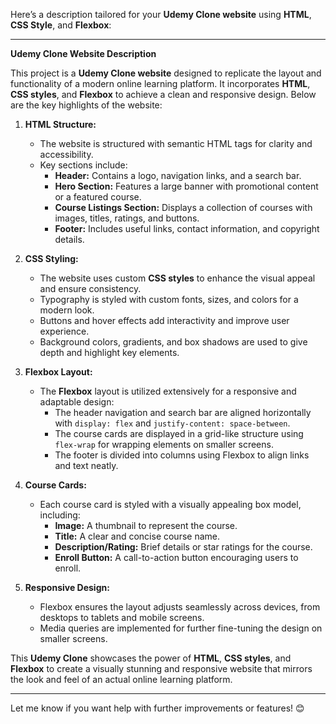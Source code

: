 Here’s a description tailored for your **Udemy Clone website** using **HTML**, **CSS Style**, and **Flexbox**:  

---

**Udemy Clone Website Description**  

This project is a **Udemy Clone website** designed to replicate the layout and functionality of a modern online learning platform. It incorporates **HTML**, **CSS styles**, and **Flexbox** to achieve a clean and responsive design. Below are the key highlights of the website:  

1. **HTML Structure:**  
   - The website is structured with semantic HTML tags for clarity and accessibility.  
   - Key sections include:  
     - **Header:** Contains a logo, navigation links, and a search bar.  
     - **Hero Section:** Features a large banner with promotional content or a featured course.  
     - **Course Listings Section:** Displays a collection of courses with images, titles, ratings, and buttons.  
     - **Footer:** Includes useful links, contact information, and copyright details.  

2. **CSS Styling:**  
   - The website uses custom **CSS styles** to enhance the visual appeal and ensure consistency.  
   - Typography is styled with custom fonts, sizes, and colors for a modern look.  
   - Buttons and hover effects add interactivity and improve user experience.  
   - Background colors, gradients, and box shadows are used to give depth and highlight key elements.  

3. **Flexbox Layout:**  
   - The **Flexbox** layout is utilized extensively for a responsive and adaptable design:  
     - The header navigation and search bar are aligned horizontally with `display: flex` and `justify-content: space-between`.  
     - The course cards are displayed in a grid-like structure using `flex-wrap` for wrapping elements on smaller screens.  
     - The footer is divided into columns using Flexbox to align links and text neatly.  

4. **Course Cards:**  
   - Each course card is styled with a visually appealing box model, including:  
     - **Image:** A thumbnail to represent the course.  
     - **Title:** A clear and concise course name.  
     - **Description/Rating:** Brief details or star ratings for the course.  
     - **Enroll Button:** A call-to-action button encouraging users to enroll.  

5. **Responsive Design:**  
   - Flexbox ensures the layout adjusts seamlessly across devices, from desktops to tablets and mobile screens.  
   - Media queries are implemented for further fine-tuning the design on smaller screens.  

This **Udemy Clone** showcases the power of **HTML**, **CSS styles**, and **Flexbox** to create a visually stunning and responsive website that mirrors the look and feel of an actual online learning platform.  

---  

Let me know if you want help with further improvements or features! 😊
